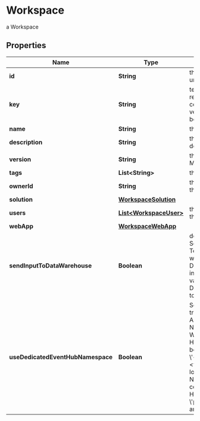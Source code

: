 

# Workspace

a Workspace

## Properties

Name | Type | Description | Notes
------------ | ------------- | ------------- | -------------
**id** | **String** | the Workspace version unique identifier |  [optional] [readonly]
**key** | **String** | technical key for resource name convention and version grouping. Must be unique | 
**name** | **String** | the Workspace name | 
**description** | **String** | the Workspace description |  [optional]
**version** | **String** | the Workspace version MAJOR.MINOR.PATCH. |  [optional]
**tags** | **List&lt;String&gt;** | the list of tags |  [optional]
**ownerId** | **String** | the user id which own this workspace |  [optional] [readonly]
**solution** | [**WorkspaceSolution**](WorkspaceSolution.md) |  | 
**users** | [**List&lt;WorkspaceUser&gt;**](WorkspaceUser.md) | the list of users Id with their role |  [optional]
**webApp** | [**WorkspaceWebApp**](WorkspaceWebApp.md) |  |  [optional]
**sendInputToDataWarehouse** | **Boolean** | default setting for all Scenarios and Run Templates to set whether or not the Dataset values and the input parameters values are send to the DataWarehouse prior to the ScenarioRun |  [optional]
**useDedicatedEventHubNamespace** | **Boolean** | Set this property to true to use a dedicated Azure Event Hub Namespace for this Workspace. The Event Hub Namespace must be named \\&#39;&lt;organization_id\\&gt;-&lt;workspace_id\\&gt;\\&#39; (in lower case). This Namespace must also contain two Event Hubs named \\&#39;probesmeasures\\&#39; and \\&#39;scenariorun\\&#39;. |  [optional]



